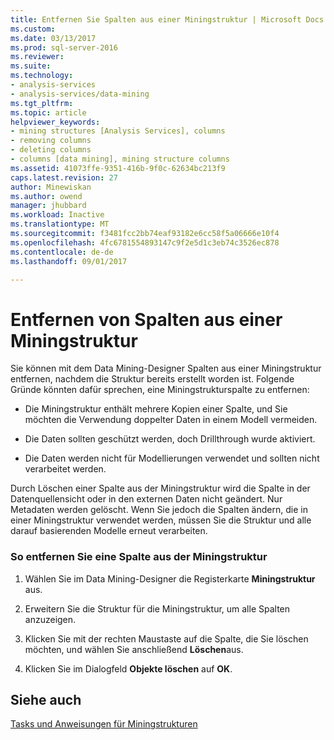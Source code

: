 ```yaml
---
title: Entfernen Sie Spalten aus einer Miningstruktur | Microsoft Docs
ms.custom: 
ms.date: 03/13/2017
ms.prod: sql-server-2016
ms.reviewer: 
ms.suite: 
ms.technology:
- analysis-services
- analysis-services/data-mining
ms.tgt_pltfrm: 
ms.topic: article
helpviewer_keywords:
- mining structures [Analysis Services], columns
- removing columns
- deleting columns
- columns [data mining], mining structure columns
ms.assetid: 41073ffe-9351-416b-9f0c-62634bc213f9
caps.latest.revision: 27
author: Minewiskan
ms.author: owend
manager: jhubbard
ms.workload: Inactive
ms.translationtype: MT
ms.sourcegitcommit: f3481fcc2bb74eaf93182e6cc58f5a06666e10f4
ms.openlocfilehash: 4fc6781554893147c9f2e5d1c3eb74c3526ec878
ms.contentlocale: de-de
ms.lasthandoff: 09/01/2017

---
```

# <a name="remove-columns-from-a-mining-structure"></a>Entfernen von Spalten aus einer Miningstruktur
  Sie können mit dem Data Mining-Designer Spalten aus einer Miningstruktur entfernen, nachdem die Struktur bereits erstellt worden ist. Folgende Gründe könnten dafür sprechen, eine Miningstrukturspalte zu entfernen:  
  
-   Die Miningstruktur enthält mehrere Kopien einer Spalte, und Sie möchten die Verwendung doppelter Daten in einem Modell vermeiden.  
  
-   Die Daten sollten geschützt werden, doch Drillthrough wurde aktiviert.  
  
-   Die Daten werden nicht für Modellierungen verwendet und sollten nicht verarbeitet werden.  
  
 Durch Löschen einer Spalte aus der Miningstruktur wird die Spalte in der Datenquellensicht oder in den externen Daten nicht geändert. Nur Metadaten werden gelöscht. Wenn Sie jedoch die Spalten ändern, die in einer Miningstruktur verwendet werden, müssen Sie die Struktur und alle darauf basierenden Modelle erneut verarbeiten.  
  
### <a name="to-remove-a-column-from-the-mining-structure"></a>So entfernen Sie eine Spalte aus der Miningstruktur  
  
1.  Wählen Sie im Data Mining-Designer die Registerkarte **Miningstruktur** aus.  
  
2.  Erweitern Sie die Struktur für die Miningstruktur, um alle Spalten anzuzeigen.  
  
3.  Klicken Sie mit der rechten Maustaste auf die Spalte, die Sie löschen möchten, und wählen Sie anschließend **Löschen**aus.  
  
4.  Klicken Sie im Dialogfeld **Objekte löschen** auf **OK**.  
  
## <a name="see-also"></a>Siehe auch  
 [Tasks und Anweisungen für Miningstrukturen](../../analysis-services/data-mining/mining-structure-tasks-and-how-tos.md)  
  
  

